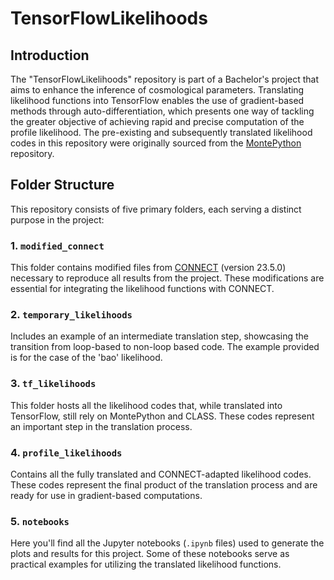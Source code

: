# TensorFlowLikelihoods

## Introduction
The "TensorFlowLikelihoods" repository is part of a Bachelor's project that aims to enhance the inference of cosmological parameters. Translating likelihood functions into TensorFlow enables the use of gradient-based methods through auto-differentiation, which presents one way of tackling the greater objective of achieving rapid and precise computation of the profile likelihood. The pre-existing and subsequently translated likelihood codes in this repository were originally sourced from the [MontePython](https://github.com/brinckmann/montepython_public/tree/3.6/montepython/likelihoods) repository.

## Folder Structure
This repository consists of five primary folders, each serving a distinct purpose in the project:

### 1. `modified_connect`
This folder contains modified files from [CONNECT](https://github.com/AarhusCosmology/connect_public) (version 23.5.0) necessary to reproduce all results from the project. These modifications are essential for integrating the likelihood functions with CONNECT.

### 2. `temporary_likelihoods`
Includes an example of an intermediate translation step, showcasing the transition from loop-based to non-loop based code. The example provided is for the case of the 'bao' likelihood.

### 3. `tf_likelihoods`
This folder hosts all the likelihood codes that, while translated into TensorFlow, still rely on MontePython and CLASS. These codes represent an important step in the translation process.

### 4. `profile_likelihoods`
Contains all the fully translated and CONNECT-adapted likelihood codes. These codes represent the final product of the translation process and are ready for use in gradient-based computations.

### 5. `notebooks`
Here you'll find all the Jupyter notebooks (`.ipynb` files) used to generate the plots and results for this project. Some of these notebooks serve as practical examples for utilizing the translated likelihood functions.
